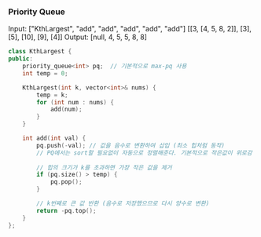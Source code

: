 
### Priority Queue

Input:
["KthLargest", "add", "add", "add", "add", "add"]
[[3, [4, 5, 8, 2]], [3], [5], [10], [9], [4]]
Output: [null, 4, 5, 5, 8, 8]

```cpp
class KthLargest {
public:
    priority_queue<int> pq;  // 기본적으로 max-pq 사용
    int temp = 0;

    KthLargest(int k, vector<int>& nums) {
        temp = k;
        for (int num : nums) {
            add(num);
        }
    }

    int add(int val) {
        pq.push(-val); // 값을 음수로 변환하여 삽입 (최소 힙처럼 동작)
        // PQ에서는 sort할 필요없이 자동으로 정렬해준다. 기본적으로 작은값이 위로감
        
        // 힙의 크기가 k를 초과하면 가장 작은 값을 제거
        if (pq.size() > temp) {
            pq.pop();
        }

        // k번째로 큰 값 반환 (음수로 저장했으므로 다시 양수로 변환)
        return -pq.top();
    }
};
```